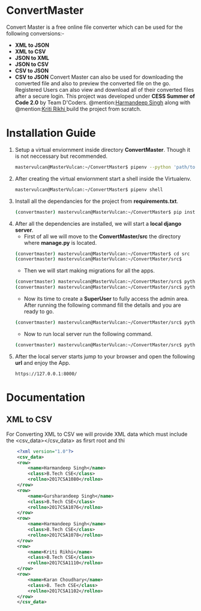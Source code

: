 # ConvertMaster
Convert Master is a free online file converter which can be used for the following conversions:- 
* __XML to JSON__
* __XML to CSV__
* __JSON to XML__ 
* __JSON to CSV__
* __CSV to JSON__
* __CSV to JSON__ 
Convert Master can also be used for downloading the converted file and also to preview the converted file on the go. Registered Users can also view and download all of their converted files after a secure login. This project was developed under __CESS Summer of Code 2.0__ by Team D'Coders. @mention:[Harmandeep Singh](https://github.com/SinghHrmn) along with @mention:[Kriti Rikhi ](https://github.com/kritirikhi)build the project from scratch.
# Installation Guide
1.  Setup a virtual enviornment inside directory __ConvertMaster__. Though it is not neccessary but recommended.
    ```bash
    mastervulcan@MasterVulcan:~/ConvertMaster$ pipenv --python 'path/to/python'
    ```
2.  After creating the virtual enviornment start a shell inside the Virtualenv.
    ```bash
    mastervulcan@MasterVulcan:~/ConvertMaster$ pipenv shell
    ```
3.  Install all the dependancies for the project from __requirements.txt__.
    ```bash
    (convertmaster) mastervulcan@MasterVulcan:~/ConvertMaster$ pip install -r 'requirements.txt'
    ```
4.  After all the dependencies are installed, we will start a __local django server__. 
    * First of all we will move to the __ConvertMaster/src__ the directory where __manage.py__ is located.
    ```bash
    (convertmaster) mastervulcan@MasterVulcan:~/ConvertMaster$ cd src 
    (convertmaster) mastervulcan@MasterVulcan:~/ConvertMaster/src$
    ```
    * Then we will start making migrations for all the apps.
    ```bash
    (convertmaster) mastervulcan@MasterVulcan:~/ConvertMaster/src$ python manage.py makemigrations
    (convertmaster) mastervulcan@MasterVulcan:~/ConvertMaster/src$ python manage.py migrate
    ```
    * Now its time to create a __SuperUser__ to fully access the admin area. After running the following command fill the details
      and you are ready to go.
    ```bash
    (convertmaster) mastervulcan@MasterVulcan:~/ConvertMaster/src$ python manage.py createsuperuser
    ```
    * Now to run local server run the following command.
    ```bash
    (convertmaster) mastervulcan@MasterVulcan:~/ConvertMaster/src$ python manage.py runserver
    ```
5.  After the local server starts jump to your browser and open the following __url__ and enjoy the App.
    ```
    https://127.0.0.1:8000/
    ```
  
# Documentation
## XML to CSV
For Converting XML to CSV we will provide XML data which must include the <csv_data></csv_data> as firsrt root and thi 
```xml
    <?xml version="1.0"?>
    <csv_data>
    <row>
        <name>Harmandeep Singh</name>
        <class>B.Tech CSE</class>
        <rollno>2017CSA1080</rollno>
    </row>
    <row>
        <name>Gursharandeep Singh</name>
        <class>B.Tech CSE</class>
        <rollno>2017CSA1076</rollno>
    </row>
    <row>
        <name>Harmandeep Singh</name>
        <class>B.Tech CSE</class>
        <rollno>2017CSA1078</rollno>
    </row>
    <row>
        <name>Kriti Rikhi</name>
        <class>B.Tech CSE</class>
        <rollno>2017CSA1110</rollno>
    </row>
    <row>
        <name>Karan Choudhary</name>
        <class>B. Tech CSE</class>
        <rollno>2017CSA1102</rollno>
    </row>
    </csv_data>
```
